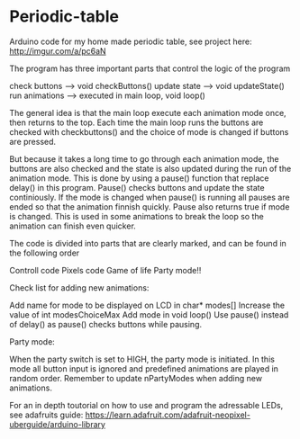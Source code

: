 # Periodic-table
Arduino code for my home made periodic table, see project here: http://imgur.com/a/pc6aN

The program has three important parts that control the logic of the program 

check buttons --> void checkButtons()
update state --> void updateState()
run animations --> executed in main loop, void loop()

The general idea is that the main loop execute each animation mode once, then returns to the top. Each time the main loop runs the buttons are checked with checkbuttons() and the choice of mode is changed if buttons are pressed. 

But because it takes a long time to go through each animation mode, the buttons are also checked and the state is also updated during the run of the animation mode. This is done by using a pause() function that replace delay() in this program. Pause() checks buttons and update the state continiously. If the mode is changed when pause() is running all pauses are ended so that the animation finnish quickly. Pause also returns true if mode is changed. This is used in some animations to break the loop so the animation can finish even quicker. 

The code is divided into parts that are clearly marked, and can be found in the following order

Controll code
Pixels code
Game of life
Party mode!!


Check list for adding new animations:

Add name for mode to be displayed on LCD in char* modes[]
Increase the value of int modesChoiceMax
Add mode in void loop()
Use pause() instead of delay() as pause() checks buttons while pausing.

Party mode:

When the party switch is set to HIGH, the party mode is initiated. In this mode all button input is ignored and predefined animations are played in random order. Remember to update nPartyModes when adding new animations. 

For an in depth toutorial on how to use and program the adressable LEDs, see adafruits guide: https://learn.adafruit.com/adafruit-neopixel-uberguide/arduino-library
